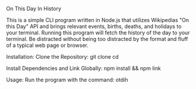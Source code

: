 On This Day In History

This is a simple CLI program written in Node.js that utilizes Wikipedias "On this Day" API and brings relevant events, births, deaths, and holidays to your terminal. Running this program will fetch the history of the day to your terminal. Be distracted without being too distracted by the format and fluff of a typical web page or browser.

Installation: 
    Clone the Repository:
        git clone <repository-url>
        cd <repository-folder>

Install Dependencies and Link Globally:
    npm install && npm link

Usage: 
    Run the program with the command: otdih
